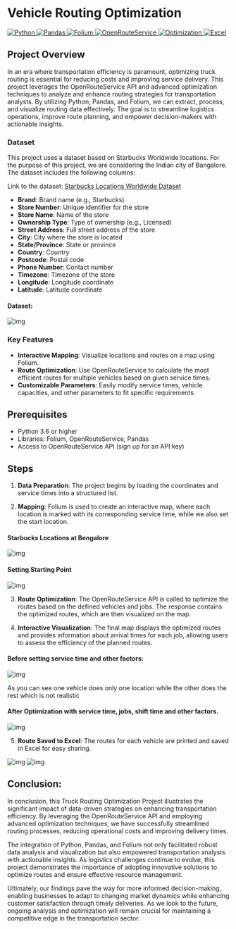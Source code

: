 # Vehicle Routing Optimization

<a href="https://www.python.org/"> <img alt="Python" src="https://img.shields.io/badge/Python-3B7EAB?logo=python&logoColor=white"> </a> <a href="https://pandas.pydata.org/"> <img alt="Pandas" src="https://img.shields.io/badge/Pandas-150458?logo=pandas&logoColor=white"> </a> <a href="https://folium.readthedocs.io/"> <img alt="Folium" src="https://img.shields.io/badge/Folium-3D3D3D?logo=folium&logoColor=white"> </a> <a href="https://openrouteservice.org/"> <img alt="OpenRouteService" src="https://img.shields.io/badge/OpenRouteService-FF6F20?logo=openrouteservice&logoColor=white"> </a> <a href="#"> <img alt="Optimization" src="https://img.shields.io/badge/Optimization-1D7C8D.svg"> </a> <a href="#"> <img alt="Excel" src="https://img.shields.io/badge/Excel-217346.svg"> </a>

## Project Overview

In an era where transportation efficiency is paramount, optimizing truck routing is essential for reducing costs and improving service delivery. This project leverages the OpenRouteService API and advanced optimization techniques to analyze and enhance routing strategies for transportation analysts. By utilizing Python, Pandas, and Folium, we can extract, process, and visualize routing data effectively. The goal is to streamline logistics operations, improve route planning, and empower decision-makers with actionable insights.
### Dataset
This project uses a dataset based on Starbucks Worldwide locations. For the purpose of this project, we are considering the Indian city of Bangalore. The dataset includes the following columns:

Link to the dataset: [Starbucks Locations Worldwide Dataset](https://www.kaggle.com/datasets/starbucks/store-locations)

- **Brand**: Brand name (e.g., Starbucks)
- **Store Number**: Unique identifier for the store
- **Store Name**: Name of the store
- **Ownership Type**: Type of ownership (e.g., Licensed)
- **Street Address**: Full street address of the store
- **City**: City where the store is located
- **State/Province**: State or province
- **Country**: Country
- **Postcode**: Postal code
- **Phone Number**: Contact number
- **Timezone**: Timezone of the store
- **Longitude**: Longitude coordinate
- **Latitude**: Latitude coordinate

#### Dataset: 

![img](images/dataset.png)


### Key Features

- **Interactive Mapping**: Visualize locations and routes on a map using Folium.
- **Route Optimization**: Use OpenRouteService to calculate the most efficient routes for multiple vehicles based on given service times.
- **Customizable Parameters**: Easily modify service times, vehicle capacities, and other parameters to fit specific requirements.

## Prerequisites

- Python 3.6 or higher
- Libraries: Folium, OpenRouteService, Pandas
- Access to OpenRouteService API (sign up for an API key)

## Steps

1. **Data Preparation**:
   The project begins by loading the coordinates and service times into a structured list.

2. **Mapping**:
   Folium is used to create an interactive map, where each location is marked with its corresponding service time, while we also set the start location.

#### Starbucks Locations at Bengalore
![img](![image](https://github.com/user-attachments/assets/f8ba5419-1123-4ffc-ad51-97dc4fb2c89b)
)

#### Setting Starting Point
![img](![image](https://github.com/user-attachments/assets/40333806-85d3-4ee0-9cef-ed972fee1edd)
)


3. **Route Optimization**:
   The OpenRouteService API is called to optimize the routes based on the defined vehicles and jobs. The response contains the optimized routes, which are then visualized on the map.


4. **Interactive Visualization**:
   The final map displays the optimized routes and provides information about arrival times for each job, allowing users to assess the efficiency of the planned routes.
#### Before setting service time and other factors:

![img](![image](https://github.com/user-attachments/assets/b85830e1-0e71-490a-aae5-0440a14236a7)
)


As you can see one vehicle does only one location while the other does the rest which is not realistic

#### After Optimization with service time, jobs, shift time and other factors.

![img](![image](https://github.com/user-attachments/assets/8a3f1cb6-1077-4c11-9535-9575c28d8ec0)
)


5. **Route Saved to Excel**:
   The routes for each vehicle are printed and saved in Excel for easy sharing.

![img](![image](https://github.com/user-attachments/assets/82992a18-6b84-4d18-9dd7-cf3a6522b819)
)
![img](![image](https://github.com/user-attachments/assets/cc7c1eda-0812-4f1c-bc7c-a374552824ff)
)

## Conclusion: 

In conclusion, this Truck Routing Optimization Project illustrates the significant impact of data-driven strategies on enhancing transportation efficiency. By leveraging the OpenRouteService API and employing advanced optimization techniques, we have successfully streamlined routing processes, reducing operational costs and improving delivery times.

The integration of Python, Pandas, and Folium not only facilitated robust data analysis and visualization but also empowered transportation analysts with actionable insights. As logistics challenges continue to evolve, this project demonstrates the importance of adopting innovative solutions to optimize routes and ensure effective resource management.

Ultimately, our findings pave the way for more informed decision-making, enabling businesses to adapt to changing market dynamics while enhancing customer satisfaction through timely deliveries. As we look to the future, ongoing analysis and optimization will remain crucial for maintaining a competitive edge in the transportation sector.

